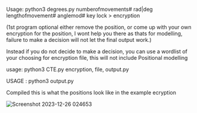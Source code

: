 Usage: python3 degrees.py numberofmovements# rad|deg lengthofmovement# anglemod# key lock > encryption 

(1st program optional either remove the position, or come up with your own encryption for the position, I wont help you there as thats for modelling, failure to make a decision will not let the final output work.)

Instead if you do not decide to make a decision, you can use a wordlist of your choosing for encryption file, this will not include Positional modelling

usage: python3 CTE.py encryption, file, output.py

USAGE : python3 output.py


Compiled this is what the positions look like in the example ecryption

![Screenshot 2023-12-26 024653](https://github.com/777388/BlackEarth/assets/96343159/57f4bd35-4149-4c9b-9726-7e09c1e7ac32)
